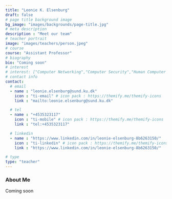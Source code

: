```yaml
---
title: "Leonie K. Elsenburg"
draft: false
# page title background image
bg_image: "images/backgrounds/page-title.jpg"
# meta description
description : "Meet our team"
# teacher portrait
image: "images/teachers/person.jpeg"
# course
course: "Assistant Professor"
# biography
bio: "Coming soon"
# interest
# interest: ["Computer Networking","Computer Security","Human Computer Interfacing"]
# contact info
contact:
  # email
  - name : "leonie.elsenburg@sund.ku.dk"
    icon : "ti-email" # icon pack : https://themify.me/themify-icons
    link : "mailto:leonie.elsenburg@sund.ku.dk"

  # tel
  - name : "+4535323117"
    icon : "ti-mobile" # icon pack : https://themify.me/themify-icons
    link : "tel:+4535323117"

  # linkedin
  - name : "https://www.linkedin.com/in/leonie-elsenburg-8b6263150/"
    icon : "ti-linkedin" # icon pack : https://themify.me/themify-icons
    link : "https://www.linkedin.com/in/leonie-elsenburg-8b6263150/"

# type
type: "teacher"
---
```


### About Me

Coming soon